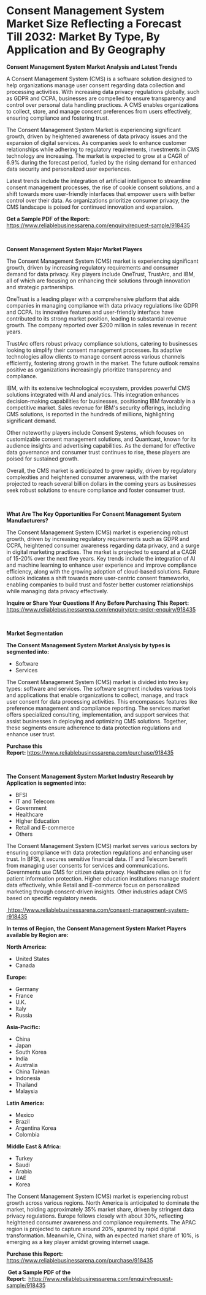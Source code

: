 <p><h1>Consent Management System Market Size Reflecting a Forecast Till 2032: Market By Type, By Application and By Geography</h1></p><p><strong>Consent Management System Market Analysis and Latest Trends</strong></p>
<p><p>A Consent Management System (CMS) is a software solution designed to help organizations manage user consent regarding data collection and processing activities. With increasing data privacy regulations globally, such as GDPR and CCPA, businesses are compelled to ensure transparency and control over personal data handling practices. A CMS enables organizations to collect, store, and manage consent preferences from users effectively, ensuring compliance and fostering trust.</p><p>The Consent Management System Market is experiencing significant growth, driven by heightened awareness of data privacy issues and the expansion of digital services. As companies seek to enhance customer relationships while adhering to regulatory requirements, investments in CMS technology are increasing. The market is expected to grow at a CAGR of 6.9% during the forecast period, fueled by the rising demand for enhanced data security and personalized user experiences. </p><p>Latest trends include the integration of artificial intelligence to streamline consent management processes, the rise of cookie consent solutions, and a shift towards more user-friendly interfaces that empower users with better control over their data. As organizations prioritize consumer privacy, the CMS landscape is poised for continued innovation and expansion.</p></p>
<p><strong>Get a Sample PDF of the Report:&nbsp;</strong> <a href="https://www.reliablebusinessarena.com/enquiry/request-sample/918435?utm_campaign=3227&utm_medium=2&utm_source=Github&utm_content=ia&utm_term=17042025&utm_id=consent-management-system">https://www.reliablebusinessarena.com/enquiry/request-sample/918435</a></p>
<p>&nbsp;</p>
<p><strong>Consent Management System Major Market Players</strong></p>
<p><p>The Consent Management System (CMS) market is experiencing significant growth, driven by increasing regulatory requirements and consumer demand for data privacy. Key players include OneTrust, TrustArc, and IBM, all of which are focusing on enhancing their solutions through innovation and strategic partnerships.</p><p>OneTrust is a leading player with a comprehensive platform that aids companies in managing compliance with data privacy regulations like GDPR and CCPA. Its innovative features and user-friendly interface have contributed to its strong market position, leading to substantial revenue growth. The company reported over $200 million in sales revenue in recent years.</p><p>TrustArc offers robust privacy compliance solutions, catering to businesses looking to simplify their consent management processes. Its adaptive technologies allow clients to manage consent across various channels efficiently, fostering strong growth in the market. The future outlook remains positive as organizations increasingly prioritize transparency and compliance.</p><p>IBM, with its extensive technological ecosystem, provides powerful CMS solutions integrated with AI and analytics. This integration enhances decision-making capabilities for businesses, positioning IBM favorably in a competitive market. Sales revenue for IBM's security offerings, including CMS solutions, is reported in the hundreds of millions, highlighting significant demand.</p><p>Other noteworthy players include Consent Systems, which focuses on customizable consent management solutions, and Quantcast, known for its audience insights and advertising capabilities. As the demand for effective data governance and consumer trust continues to rise, these players are poised for sustained growth.</p><p>Overall, the CMS market is anticipated to grow rapidly, driven by regulatory complexities and heightened consumer awareness, with the market projected to reach several billion dollars in the coming years as businesses seek robust solutions to ensure compliance and foster consumer trust.</p></p>
<p>&nbsp;</p>
<p><strong>What Are The Key Opportunities For Consent Management System Manufacturers?</strong></p>
<p><p>The Consent Management System (CMS) market is experiencing robust growth, driven by increasing regulatory requirements such as GDPR and CCPA, heightened consumer awareness regarding data privacy, and a surge in digital marketing practices. The market is projected to expand at a CAGR of 15-20% over the next five years. Key trends include the integration of AI and machine learning to enhance user experience and improve compliance efficiency, along with the growing adoption of cloud-based solutions. Future outlook indicates a shift towards more user-centric consent frameworks, enabling companies to build trust and foster better customer relationships while managing data privacy effectively.</p></p>
<p><strong>Inquire or Share Your Questions If Any Before Purchasing This Report:</strong> <a href="https://www.reliablebusinessarena.com/enquiry/pre-order-enquiry/918435?utm_campaign=3227&utm_medium=2&utm_source=Github&utm_content=ia&utm_term=17042025&utm_id=consent-management-system">https://www.reliablebusinessarena.com/enquiry/pre-order-enquiry/918435</a></p>
<p>&nbsp;</p>
<p><strong>Market Segmentation</strong></p>
<p><strong>The Consent Management System Market Analysis by types is segmented into:</strong></p>
<p><ul><li>Software</li><li>Services</li></ul></p>
<p><p>The Consent Management System (CMS) market is divided into two key types: software and services. The software segment includes various tools and applications that enable organizations to collect, manage, and track user consent for data processing activities. This encompasses features like preference management and compliance reporting. The services market offers specialized consulting, implementation, and support services that assist businesses in deploying and optimizing CMS solutions. Together, these segments ensure adherence to data protection regulations and enhance user trust.</p></p>
<p><strong>Purchase this Report:&nbsp;</strong><a href="https://www.reliablebusinessarena.com/purchase/918435?utm_campaign=3227&utm_medium=2&utm_source=Github&utm_content=ia&utm_term=17042025&utm_id=consent-management-system">https://www.reliablebusinessarena.com/purchase/918435</a></p>
<p>&nbsp;</p>
<p><strong>The Consent Management System Market Industry Research by Application is segmented into:</strong></p>
<p><ul><li>BFSI</li><li>IT and Telecom</li><li>Government</li><li>Healthcare</li><li>Higher Education</li><li>Retail and E-commerce</li><li>Others</li></ul></p>
<p><p>The Consent Management System (CMS) market serves various sectors by ensuring compliance with data protection regulations and enhancing user trust. In BFSI, it secures sensitive financial data. IT and Telecom benefit from managing user consents for services and communications. Governments use CMS for citizen data privacy. Healthcare relies on it for patient information protection. Higher education institutions manage student data effectively, while Retail and E-commerce focus on personalized marketing through consent-driven insights. Other industries adapt CMS based on specific regulatory needs.</p></p>
<p><a href="https://www.reliablebusinessarena.com/consent-management-system-r918435?utm_campaign=3227&utm_medium=2&utm_source=Github&utm_content=ia&utm_term=17042025&utm_id=consent-management-system">&nbsp;https://www.reliablebusinessarena.com/consent-management-system-r918435</a></p>
<p><strong>In terms of Region, the Consent Management System Market Players available by Region are:</strong></p>
<p>
    <p> <strong> North America: </strong>
        <ul>
            <li>United States</li>
            <li>Canada</li>
        </ul>
        </p> 
    <p> <strong> Europe: </strong>
        <ul>
            <li>Germany</li>
            <li>France</li>
            <li>U.K.</li>
            <li>Italy</li>
            <li>Russia</li>
        </ul>
        </p> 
    <p> <strong> Asia-Pacific: </strong>
        <ul>
            <li>China</li>
            <li>Japan</li>
            <li>South Korea</li>
            <li>India</li>
            <li>Australia</li>
            <li>China Taiwan</li>
            <li>Indonesia</li>
            <li>Thailand</li>
            <li>Malaysia</li>
        </ul>
        </p> 
    <p> <strong> Latin America: </strong>
        <ul>
            <li>Mexico</li>
            <li>Brazil</li>
            <li>Argentina Korea</li>
            <li>Colombia</li>
        </ul>
        </p> 
    <p> <strong> Middle East & Africa: </strong>
        <ul>
            <li>Turkey</li>
            <li>Saudi</li>
            <li>Arabia</li>
            <li>UAE</li>
            <li>Korea</li>
        </ul>
    </p>
    </p>
<p><p>The Consent Management System (CMS) market is experiencing robust growth across various regions. North America is anticipated to dominate the market, holding approximately 35% market share, driven by stringent data privacy regulations. Europe follows closely with about 30%, reflecting heightened consumer awareness and compliance requirements. The APAC region is projected to capture around 20%, spurred by rapid digital transformation. Meanwhile, China, with an expected market share of 10%, is emerging as a key player amidst growing internet usage.</p></p>
<p><strong>Purchase this Report: </strong><a href="https://www.reliablebusinessarena.com/purchase/918435?utm_campaign=3227&utm_medium=2&utm_source=Github&utm_content=ia&utm_term=17042025&utm_id=consent-management-system">https://www.reliablebusinessarena.com/purchase/918435</a></p>
<p>&nbsp;<strong>Get a Sample PDF of the Report:&nbsp;&nbsp;</strong><a href="https://www.reliablebusinessarena.com/enquiry/request-sample/918435?utm_campaign=3227&utm_medium=2&utm_source=Github&utm_content=ia&utm_term=17042025&utm_id=consent-management-system">https://www.reliablebusinessarena.com/enquiry/request-sample/918435</a></p>
<p><strong></strong></p>
<p><p></p><p></p><p></p></p>